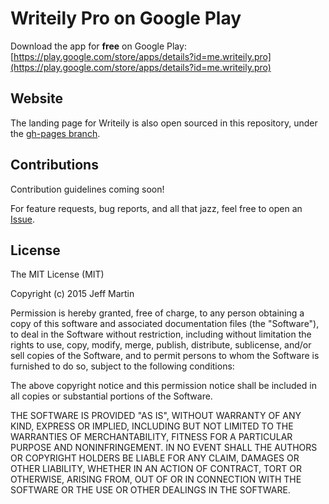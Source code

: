 # Writeily Pro on Google Play

Download the app for **free** on Google Play: [https://play.google.com/store/apps/details?id=me.writeily.pro](https://play.google.com/store/apps/details?id=me.writeily.pro)

## Website

The landing page for Writeily is also open sourced in this repository, under the [gh-pages branch](https://github.com/jffrymrtn/writeily/tree/gh-pages).

## Contributions

Contribution guidelines coming soon!

For feature requests, bug reports, and all that jazz, feel free to open an [Issue](https://github.com/jffrymrtn/writeily-pro/issues).

## License

The MIT License (MIT)

Copyright (c) 2015 Jeff Martin

Permission is hereby granted, free of charge, to any person obtaining a copy
of this software and associated documentation files (the "Software"), to deal
in the Software without restriction, including without limitation the rights
to use, copy, modify, merge, publish, distribute, sublicense, and/or sell
copies of the Software, and to permit persons to whom the Software is
furnished to do so, subject to the following conditions:

The above copyright notice and this permission notice shall be included in all
copies or substantial portions of the Software.

THE SOFTWARE IS PROVIDED "AS IS", WITHOUT WARRANTY OF ANY KIND, EXPRESS OR
IMPLIED, INCLUDING BUT NOT LIMITED TO THE WARRANTIES OF MERCHANTABILITY,
FITNESS FOR A PARTICULAR PURPOSE AND NONINFRINGEMENT. IN NO EVENT SHALL THE
AUTHORS OR COPYRIGHT HOLDERS BE LIABLE FOR ANY CLAIM, DAMAGES OR OTHER
LIABILITY, WHETHER IN AN ACTION OF CONTRACT, TORT OR OTHERWISE, ARISING FROM,
OUT OF OR IN CONNECTION WITH THE SOFTWARE OR THE USE OR OTHER DEALINGS IN THE
SOFTWARE.
